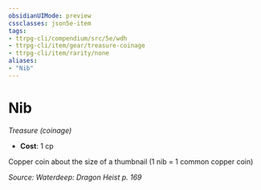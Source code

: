 ```yaml
---
obsidianUIMode: preview
cssclasses: json5e-item
tags:
- ttrpg-cli/compendium/src/5e/wdh
- ttrpg-cli/item/gear/treasure-coinage
- ttrpg-cli/item/rarity/none
aliases: 
- "Nib"
---
```

# Nib
*Treasure (coinage)*  


- **Cost**: 1 cp

Copper coin about the size of a thumbnail (1 nib = 1 common copper coin)

*Source: Waterdeep: Dragon Heist p. 169*